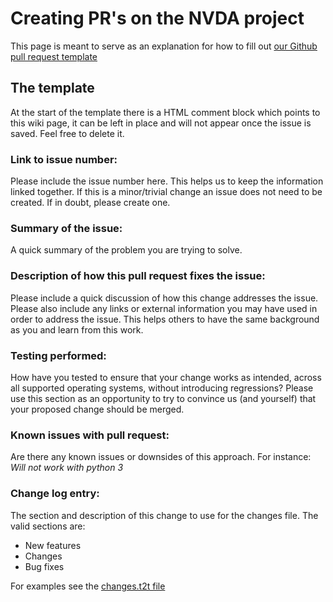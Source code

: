 # Creating PR's on the NVDA project

This page is meant to serve as an explanation for how to fill out [our Github pull request template](https://github.com/nvaccess/nvda/blob/master/.github/PULL_REQUEST_TEMPLATE.md)

## The template
At the start of the template there is a HTML comment block which points to this wiki page, it can be left in place and will not appear once the issue is saved. Feel free to delete it.

### Link to issue number:
Please include the issue number here. This helps us to keep the information linked together. If this is a minor/trivial change an issue does not need to be created. If in doubt, please create one.

### Summary of the issue:
A quick summary of the problem you are trying to solve.

### Description of how this pull request fixes the issue:
Please include a quick discussion of how this change addresses the issue. Please also include any links or external information you may have used in order to address the issue. This helps others to have the same background as you and learn from this work.

### Testing performed:
How have you tested to ensure that your change works as intended, across all supported operating systems, without introducing regressions? Please use this section as an opportunity to try to convince us (and yourself) that your proposed change should be merged. 

### Known issues with pull request:
Are there any known issues or downsides of this approach. For instance: _Will not work with python 3_

### Change log entry:
The section and description of this change to use for the changes file. The valid sections are:
 
* New features
* Changes
* Bug fixes

For examples see the [changes.t2t file](https://github.com/nvaccess/nvda/blob/master/user_docs/en/changes.t2t)